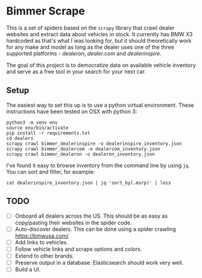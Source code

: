 # Bimmer Scrape

This is a set of spiders based on the `scrapy` library that crawl dealer websites and extract data about vehicles in stock. It currently has BMW X3 hardcoded as that's what I was looking for, but it should theoretically work for any make and model as long as the dealer uses one of the three supported platforms - _dealeron_, _dealer.com_ and _dealerinspire_.

The goal of this project is to democratize data on available vehicle inventory and serve as a free tool in your search for your next car.

## Setup

The easiest way to set this up is to use a python virtual environment. These instructions have been tested on OSX with python 3:

```
python3 -m venv env
source env/bin/activate
pip install -r requirements.txt
cd dealers
scrapy crawl bimmer_dealerinspire -o dealerinspire_inventory.json
scrapy crawl bimmer_dealercom -o dealercom_inventory.json
scrapy crawl bimmer_dealeron -o dealeron_inventory.json
```

I've found it easy to browse inventory from the command line by using `jq`. You can sort and filter, for example:

```
cat dealerinspire_inventory.json | jq 'sort_by(.msrp)' | less
```

## TODO

- [ ] Onboard all dealers across the US. This should be as easy as copy/pasting their websites in the spider code.
- [ ] Auto-discover dealers. This can be done using a spider crawling https://bmwusa.com/
- [ ] Add links to vehicles.
- [ ] Follow vehicle links and scrape options and colors.
- [ ] Extend to other brands.
- [ ] Preserve output in a database. Elasticsearch should work very well.
- [ ] Build a UI.
